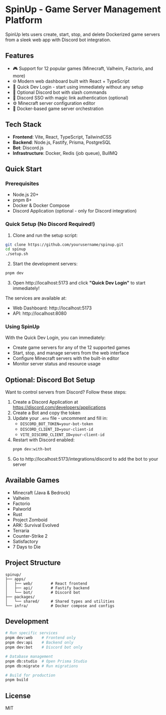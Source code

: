 # SpinUp - Game Server Management Platform

SpinUp lets users create, start, stop, and delete Dockerized game servers from a sleek web app with Discord bot integration.

## Features

- 🎮 Support for 12 popular games (Minecraft, Valheim, Factorio, and more)
- 🌐 Modern web dashboard built with React + TypeScript
- 🚀 Quick Dev Login - start using immediately without any setup
- 🤖 Optional Discord bot with slash commands
- 🔐 Discord SSO with magic link authentication (optional)
- ⚙️ Minecraft server configuration editor
- 🐳 Docker-based game server orchestration

## Tech Stack

- **Frontend**: Vite, React, TypeScript, TailwindCSS
- **Backend**: Node.js, Fastify, Prisma, PostgreSQL
- **Bot**: Discord.js
- **Infrastructure**: Docker, Redis (job queue), BullMQ

## Quick Start

### Prerequisites

- Node.js 20+
- pnpm 8+
- Docker & Docker Compose
- Discord Application (optional - only for Discord integration)

### Quick Setup (No Discord Required!)

1. Clone and run the setup script:
```bash
git clone https://github.com/yourusername/spinup.git
cd spinup
./setup.sh
```

2. Start the development servers:
```bash
pnpm dev
```

3. Open http://localhost:5173 and click **"Quick Dev Login"** to start immediately!

The services are available at:
- Web Dashboard: http://localhost:5173
- API: http://localhost:8080

### Using SpinUp

With the Quick Dev Login, you can immediately:
- Create game servers for any of the 12 supported games
- Start, stop, and manage servers from the web interface
- Configure Minecraft servers with the built-in editor
- Monitor server status and resource usage

## Optional: Discord Bot Setup

Want to control servers from Discord? Follow these steps:

1. Create a Discord Application at https://discord.com/developers/applications
2. Create a Bot and copy the token
3. Update your `.env` file - uncomment and fill in:
   - `DISCORD_BOT_TOKEN=your-bot-token`
   - `DISCORD_CLIENT_ID=your-client-id`
   - `VITE_DISCORD_CLIENT_ID=your-client-id`
4. Restart with Discord enabled:
   ```bash
   pnpm dev:with-bot
   ```
5. Go to http://localhost:5173/integrations/discord to add the bot to your server

## Available Games

- Minecraft (Java & Bedrock)
- Valheim
- Factorio
- Palworld
- Rust
- Project Zomboid
- ARK: Survival Evolved
- Terraria
- Counter-Strike 2
- Satisfactory
- 7 Days to Die

## Project Structure

```
spinup/
├── apps/
│   ├── web/        # React frontend
│   ├── api/        # Fastify backend
│   └── bot/        # Discord bot
├── packages/
│   └── shared/     # Shared types and utilities
└── infra/          # Docker compose and configs
```

## Development

```bash
# Run specific services
pnpm dev:web    # Frontend only
pnpm dev:api    # Backend only
pnpm dev:bot    # Discord bot only

# Database management
pnpm db:studio  # Open Prisma Studio
pnpm db:migrate # Run migrations

# Build for production
pnpm build
```

## License

MIT